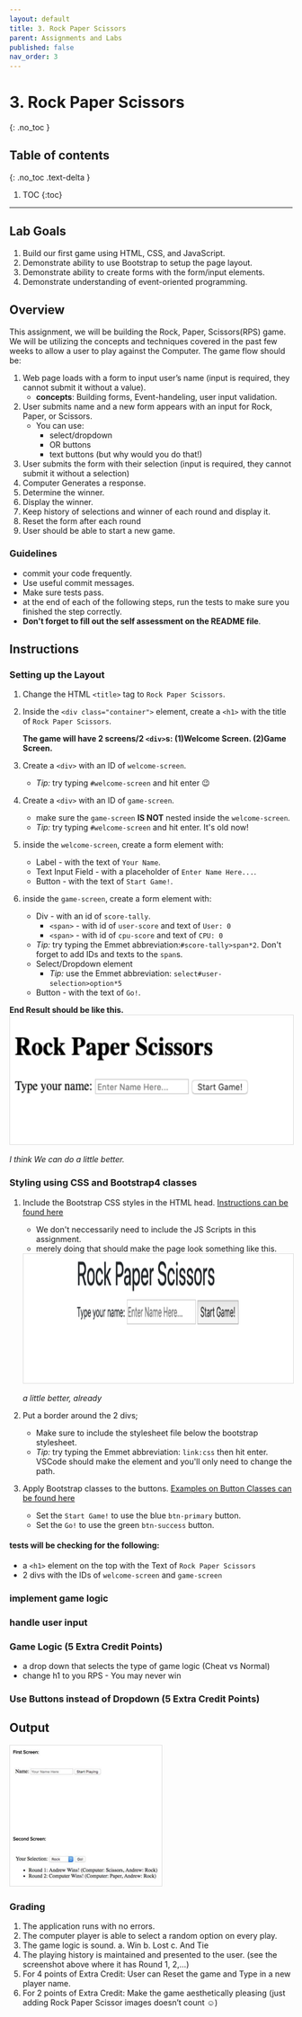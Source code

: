 ```yaml
---
layout: default
title: 3. Rock Paper Scissors
parent: Assignments and Labs
published: false
nav_order: 3
---
```

# 3. Rock Paper Scissors
{: .no_toc }

## Table of contents
{: .no_toc .text-delta }

1. TOC
{:toc}

---

## Lab Goals
1. Build our first game using HTML, CSS, and JavaScript.
2. Demonstrate ability to use Bootstrap to setup the page layout.
3. Demonstrate ability to create forms with the form/input elements.
4. Demonstrate understanding of event-oriented programming.

## Overview
This assignment, we will be building the Rock, Paper, Scissors(RPS) game. We will be utilizing the concepts and techniques covered in the past few weeks to allow a user to play against the Computer. The game flow should be:
1. Web page loads with a form to input user’s name (input is required, they cannot submit it without a value).
    * **concepts**: Building forms, Event-handeling, user input validation.
2. User submits name and a new form appears with an input for Rock, Paper, or Scissors.
    * You can use:
      * select/dropdown
      * OR buttons
      * text buttons (but why would you do that!)
3. User submits the form with their selection (input is required, they cannot submit it without a selection)
4. Computer Generates a response.
5. Determine the winner.
6. Display the winner.
7. Keep history of selections and winner of each round and display it.
8. Reset the form after each round
9. User should be able to start a new game.

### Guidelines
* commit your code frequently.
* Use useful commit messages.
* Make sure tests pass.
* at the end of each of the following steps, run the tests to make sure you finished the step correctly.
* **Don't forget to fill out the self assessment on the README file**.

## Instructions
### Setting up the Layout
1. Change the HTML `<title>` tag to `Rock Paper Scissors`.
2. Inside the `<div class="container">` element, create a `<h1>` with the title of `Rock Paper Scissors`.
    
    **The game will have 2 screens/2 `<div>`s: (1)Welcome Screen. (2)Game Screen.**

3. Create a `<div>` with an ID of `welcome-screen`.
    * *Tip:* try typing `#welcome-screen` and hit enter 😉
4. Create a `<div>` with an ID of `game-screen`.
    * make sure the `game-screen` **IS NOT** nested inside the `welcome-screen`.
    * *Tip:* try typing `#welcome-screen` and hit enter. It's old now!
5. inside the `welcome-screen`, create a form element with:
    * Label - with the text of `Your Name`.
    * Text Input Field - with a placeholder of `Enter Name Here...`.
    * Button - with the text of `Start Game!`.
6. inside the `game-screen`, create a form element with:
    * Div - with an id of `score-tally`.
        * `<span>` - with id of `user-score` and text of `User: 0`
        * `<span>` - with id of `cpu-score` and text of `CPU: 0`
    * *Tip:* try typing the Emmet abbreviation:`#score-tally>span*2`. Don't forget to add IDs and texts to the `span`s. 
    * Select/Dropdown element
      * *Tip:* use the Emmet abbreviation: `select#user-selection>option*5`
    * Button - with the text of `Go!`.

**End Result should be like this.**
<img alt="initial look" src="assets/1.png" style="height:230px; border:1px #ddd solid;"/>

*I think We can do a little better.*

### Styling using CSS and Bootstrap4 classes
1. Include the Bootstrap CSS styles in the HTML head. [Instructions can be found here](https://getbootstrap.com/docs/4.0/getting-started/introduction/#css)
    * We don't neccessarily need to include the JS Scripts in this assignment.
    * merely doing that should make the page look something like this.
    <img alt="With bootstrap" src="assets/2.png" style="height:230px; border:1px #ddd solid;"/>

    *a little better, already*

2. Put a border around the 2 divs;
    * Make sure to include the stylesheet file below the bootstrap stylesheet.
    * *Tip:* try typing the Emmet abbreviation: `link:css` then hit enter. VSCode should make the element and you'll only need to change the path.

3. Apply Bootstrap classes to the buttons. [Examples on Button Classes can be found here](https://getbootstrap.com/docs/4.0/components/buttons/)
    * Set the `Start Game!` to use the blue `btn-primary` button.
    * Set the `Go!` to use the green `btn-success` button.




#### tests will be checking for the following:
- a `<h1>` element on the top with the Text of `Rock Paper Scissors`
- 2 divs with the IDs of `welcome-screen` and `game-screen`

### implement game logic

### handle user input


### Game Logic (5 Extra Credit Points)
- a drop down that selects the type of game logic (Cheat vs Normal)
- change h1 to you RPS - You may never win

### Use Buttons instead of Dropdown (5 Extra Credit Points)


## Output
<img alt="example image" src="assets/example.png" style="height:250px; border:1px #ddd solid;"/>



### Grading
1. The application runs with no errors.
2. The computer player is able to select a random option on every play.
3. The game logic is sound.
  a. Win
  b. Lost
  c. And Tie
4. The playing history is maintained and presented to the user. (see the screenshot above where it has Round 1, 2,…)
5. For 4 points of Extra Credit: User can Reset the game and Type in a new player name.
6. For 2 points of Extra Credit: Make the game aesthetically pleasing (just adding Rock Paper Scissor images doesn’t count ☺)